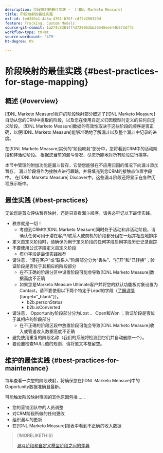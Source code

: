 ```yaml
---
description: 阶段映射的最佳实践 —  [!DNL Marketo Measure]
title: 阶段映射的最佳实践
exl-id: 1ed380a1-4a3a-4761-b70f-cdf2e290329d
feature: Tracking, Custom Models
source-git-commit: 1a274c83814f4d729053bb36548ee544b973dff5
workflow-type: tm+mt
source-wordcount: '479'
ht-degree: 0%

---
```


# 阶段映射的最佳实践 {#best-practices-for-stage-mapping}

## 概述 {#overview}

[!DNL Marketo Measure]帐户的阶段映射部分概述了[!DNL Marketo Measure]自动从您的CRM中提取的阶段，以及您在使用自定义归因模型时定义的任何自定义阶段。 [!DNL Marketo Measure]数据的有效性取决于这些阶段的顺序是否正确，以便[!DNL Marketo Measure]能够准确地了解漏斗以及整个漏斗中记录的进度。

在[!DNL Marketo Measure]实例的“阶段映射”部分中，您将看到CRM中的活动阶段和非活动阶段。 根据您当前的漏斗情况，尽您所能地对所有阶段进行排序。

本节中管理的附加功能是漏斗暂存，它使您能够在不应用归因的情况下向漏斗添加暂存。 漏斗阶段将作为接触点进行跟踪，并将填充到您CRM的接触点位置字段中。 在[!DNL Marketo Measure] Discover中，这些漏斗阶段还将显示在各种历程展示板中。

## 最佳实践 {#best-practices}

无论您是首次评估暂存映射，还是只查看漏斗顺序，请务必牢记以下最佳实践。

* 秩序就是一切！
   * 考虑到CRM中[!DNL Marketo Measure]同时处于活动和非活动阶段，请确认任何可用于潜在客户/联系人或商机的阶段都分组在一起并相应地排序
* 定义自定义阶段时，请确保为用于定义阶段的任何字段启用字段历史记录跟踪
* 不要使用公式字段定义自定义阶段
   * 布尔字段是最佳实践推荐
* 请注意，“潜在客户”或“联系人”阶段部分分为“丢失”、“打开”和“已转换”；验证阶段是否位于其相应的阶段部分
   * 在不正确的阶段分区中设置阶段可能会导致[!DNL Marketo Measure]数据高度不正确
   * 如果您是Marketo Measure Ultimate客户并将您的默认功能板对象设置为Contact，请不要使用以下两个特定于Lead的字段（[了解详情](/help/marketo-measure-ultimate/data-integrity-requirement.md){target="_blank"}）。
      * b2b.personStatus
      * b2b.isConverted
* 请注意， Opportunity阶段部分分为Lost 、 Open和Won ；验证阶段是否位于其相应的阶段部分
   * 在不正确的阶段区段中放置阶段可能会导致[!DNL Marketo Measure]收入或管道收入数据高度不正确
* 避免使用重复的阶段名称（我们的系统将检测到它们并自动删除一个）。
* 要设置检查NULL值的规则，请将值文本框留空。

## 维护的最佳实践 {#best-practices-for-maintenance}

每年查看一次您的阶段映射，将确保您在[!DNL Marketo Measure]中的Opportunity数据准确且最新。

可能触发阶段映射审阅的其他原因包括……

* 您的营销团队中的人员调整
* 对CRM阶段所做的任何更改
* 组织漏斗的更新
* 在[!DNL Marketo Measure]报表中看到不正确的收入数据

>[!MORELIKETHIS]
>
>[漏斗阶段和自定义模型阶段之间的差异](/help/advanced-marketo-measure-features/custom-attribution-models/custom-attribution-model-and-setup.md#the-difference-between-funnel-stages-and-custom-model-stages)
